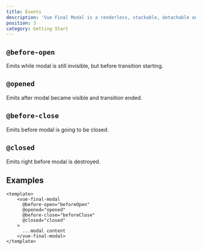 ```yaml
---
title: Events
description: 'Vue Final Modal is a renderless, stackable, detachable and lightweight modal component.'
position: 3
category: Getting Start
---
```


## `@before-open`

Emits while modal is still invisible, but before transition starting.

## `@opened`

Emits after modal became visible and transition ended. 

## `@before-close`

Emits before modal is going to be closed. 

## `@closed`

Emits right before modal is destroyed.

## Examples

<tailwind-events></tailwind-events>

```html[SFC]
<template>
    <vue-final-modal
      @before-open="beforeOpen"
      @opened="opened"
      @before-close="beforeClose"
      @closed="closed"
    >
      ...modal content
    </vue-final-modal>
</template>
```